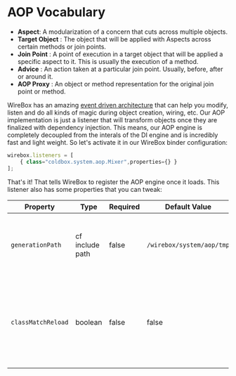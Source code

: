 # AOP Vocabulary

* **Aspect**: A modularization of a concern that cuts across multiple objects.
* **Target Object** : The object that will be applied with Aspects across certain methods or join points.
* **Join Point** : A point of execution in a target object that will be applied a specific aspect to it. This is usually the execution of a method.
* **Advice** : An action taken at a particular join point. Usually, before, after or around it.
* **AOP Proxy** : An object or method representation for the original join point or method.

WireBox has an amazing [event driven architecture](../../../usage/wirebox-event-model/) that can help you modify, listen and do all kinds of magic during object creation, wiring, etc. Our AOP implementation is just a listener that will transform objects once they are finalized with dependency injection. This means, our AOP engine is completely decoupled from the interals of the DI engine and is incredibly fast and light weight. So let's activate it in our WireBox binder configuration:

```javascript
wirebox.listeners = [
    { class="coldbox.system.aop.Mixer",properties={} }
];
```

That's it! That tells WireBox to register the AOP engine once it loads. This listener also has some properties that you can tweak:

| Property           | Type            | Required | Default Value             | Description                                                                                     |
| ------------------ | --------------- | -------- | ------------------------- | ----------------------------------------------------------------------------------------------- |
| `generationPath`   | cf include path | false    | `/wirebox/system/aop/tmp` | The location where UDF stubs will be generated to. This can be to disk or memory.               |
| `classMatchReload` | boolean         | false    | false                     | A cool flag to allow you to reload the class matching dictionary for development purposes only. |
